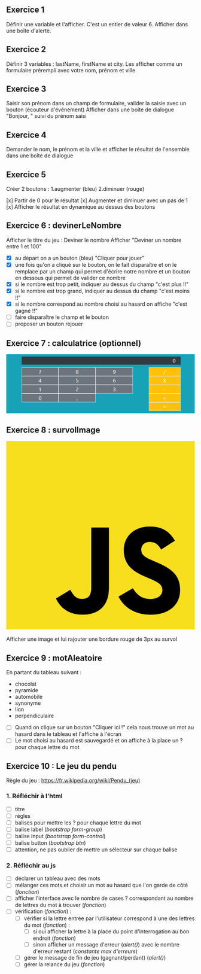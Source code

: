 ## Exercice 1

Définir une variable et l'afficher.
C'est un entier de valeur 6.
Afficher dans une boîte d'alerte.

## Exercice 2

Définir 3 variables : lastName, firstName et city.
Les afficher comme un formulaire prérempli avec votre nom, prénom et ville

## Exercice 3

Saisir son prénom dans un champ de formulaire, valider la saisie avec un bouton (écouteur d'événement)
Afficher dans une boîte de dialogue "Bonjour, " suivi du prénom saisi

## Exercice 4

Demander le nom, le prénom et la ville et afficher le résultat de l'ensemble dans une boîte de dialogue

## Exercice 5

Créer 2 boutons : 
1.augmenter (bleu)
2.diminuer (rouge)

[x] Partir de 0 pour le résultat
[x] Augmenter et diminuer avec un pas de 1
[x] Afficher le résultat en dynamique au dessus des boutons 

## Exercice 6 : devinerLeNombre

Afficher le titre du jeu : Deviner le nombre
Afficher "Deviner un nombre entre 1 et 100"
 - [x] au départ on a un bouton (bleu) "Cliquer pour jouer"
 - [x] une fois qu'on a cliqué sur le bouton, on le fait disparaître et on le remplace par un champ qui permet d'écrire notre nombre et un bouton en dessous qui permet de valider ce nombre
 - [x] si le nombre est trop petit, indiquer au dessus du champ "c'est plus !!"
 - [x] si le nombre est trop grand, indiquer au dessus du champ "c'est moins !!"
 - [x] si le nombre correspond au nombre choisi au hasard on affiche "c'est gagné !!"
 - [ ] faire disparaître le champ et le bouton
 - [ ] proposer un bouton rejouer

## Exercice 7 : calculatrice (optionnel)

![modèle de calculatrice](assets/images/calculatrice.png)

## Exercice 8 : survolImage

![logo js](assets/images/imgJs.png)

Afficher une image et lui rajouter une bordure rouge de 3px au survol

## Exercice 9 : motAleatoire

En partant du tableau suivant :
 - chocolat
 - pyramide 
 - automobile
 - synonyme 
 - lion
 - perpendiculaire

- [ ] Quand on clique sur un bouton "Cliquer ici !" cela nous trouve un mot au hasard dans le tableau et l'affiche à l'écran
- [ ] Le mot choisi au hasard est sauvegardé et on affiche à la place un ? pour chaque lettre du mot

## Exercice 10 : Le jeu du pendu

Règle du jeu : https://fr.wikipedia.org/wiki/Pendu_(jeu)

### 1. Réfléchir à l'html

- [ ] titre
- [ ] règles
- [ ] balises pour mettre les ? pour chaque lettre du mot
- [ ] balise label (*bootstrap form-group*)
- [ ] balise input (*bootstrap form-control*)
- [ ] balise button (*bootstrap btn*)
- [ ] attention, ne pas oublier de mettre un sélecteur sur chaque balise

### 2. Réfléchir au js

- [ ] déclarer un tableau avec des mots
- [ ] mélanger ces mots et choisir un mot au hasard que l'on garde de côté (*fonction*)
- [ ] afficher l'interface avec le nombre de cases ? correspondant au nombre de lettres du mot à trouver (*fonction*)
- [ ] vérification (*fonction*) :
    - [ ] vérifier si la lettre entrée par l'utilisateur correspond à une des lettres du mot (*fonction*) :
        - [ ] si oui afficher la lettre à la place du point d'interrogation au bon endroit (*fonction*)
        - [ ] sinon afficher un message d'erreur (*alert()*) avec le nombre d'erreur restant (*constante max d'erreurs*)
    - [ ] gérer le message de fin de jeu (gagnant/perdant) (*alert()*)
    - [ ] gérer la relance du jeu (*fonction*)